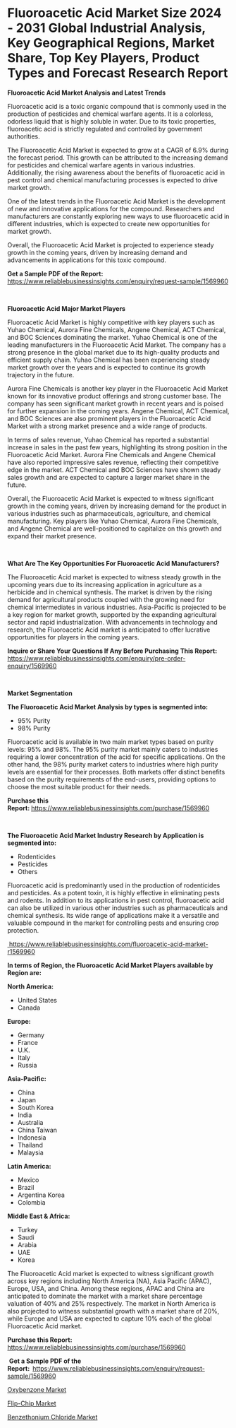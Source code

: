 <p><h1>Fluoroacetic Acid Market Size 2024 - 2031 Global Industrial Analysis, Key Geographical Regions, Market Share, Top Key Players, Product Types and Forecast Research Report</h1></p><p><strong>Fluoroacetic Acid Market Analysis and Latest Trends</strong></p>
<p><p>Fluoroacetic acid is a toxic organic compound that is commonly used in the production of pesticides and chemical warfare agents. It is a colorless, odorless liquid that is highly soluble in water. Due to its toxic properties, fluoroacetic acid is strictly regulated and controlled by government authorities.</p><p>The Fluoroacetic Acid Market is expected to grow at a CAGR of 6.9% during the forecast period. This growth can be attributed to the increasing demand for pesticides and chemical warfare agents in various industries. Additionally, the rising awareness about the benefits of fluoroacetic acid in pest control and chemical manufacturing processes is expected to drive market growth.</p><p>One of the latest trends in the Fluoroacetic Acid Market is the development of new and innovative applications for the compound. Researchers and manufacturers are constantly exploring new ways to use fluoroacetic acid in different industries, which is expected to create new opportunities for market growth.</p><p>Overall, the Fluoroacetic Acid Market is projected to experience steady growth in the coming years, driven by increasing demand and advancements in applications for this toxic compound.</p></p>
<p><strong>Get a Sample PDF of the Report:&nbsp;</strong> <a href="https://www.reliablebusinessinsights.com/enquiry/request-sample/1569960">https://www.reliablebusinessinsights.com/enquiry/request-sample/1569960</a></p>
<p>&nbsp;</p>
<p><strong>Fluoroacetic Acid Major Market Players</strong></p>
<p><p>Fluoroacetic Acid Market is highly competitive with key players such as Yuhao Chemical, Aurora Fine Chemicals, Angene Chemical, ACT Chemical, and BOC Sciences dominating the market. Yuhao Chemical is one of the leading manufacturers in the Fluoroacetic Acid Market. The company has a strong presence in the global market due to its high-quality products and efficient supply chain. Yuhao Chemical has been experiencing steady market growth over the years and is expected to continue its growth trajectory in the future.</p><p>Aurora Fine Chemicals is another key player in the Fluoroacetic Acid Market known for its innovative product offerings and strong customer base. The company has seen significant market growth in recent years and is poised for further expansion in the coming years. Angene Chemical, ACT Chemical, and BOC Sciences are also prominent players in the Fluoroacetic Acid Market with a strong market presence and a wide range of products.</p><p>In terms of sales revenue, Yuhao Chemical has reported a substantial increase in sales in the past few years, highlighting its strong position in the Fluoroacetic Acid Market. Aurora Fine Chemicals and Angene Chemical have also reported impressive sales revenue, reflecting their competitive edge in the market. ACT Chemical and BOC Sciences have shown steady sales growth and are expected to capture a larger market share in the future.</p><p>Overall, the Fluoroacetic Acid Market is expected to witness significant growth in the coming years, driven by increasing demand for the product in various industries such as pharmaceuticals, agriculture, and chemical manufacturing. Key players like Yuhao Chemical, Aurora Fine Chemicals, and Angene Chemical are well-positioned to capitalize on this growth and expand their market presence.</p></p>
<p>&nbsp;</p>
<p><strong>What Are The Key Opportunities For Fluoroacetic Acid Manufacturers?</strong></p>
<p><p>The Fluoroacetic Acid market is expected to witness steady growth in the upcoming years due to its increasing application in agriculture as a herbicide and in chemical synthesis. The market is driven by the rising demand for agricultural products coupled with the growing need for chemical intermediates in various industries. Asia-Pacific is projected to be a key region for market growth, supported by the expanding agricultural sector and rapid industrialization. With advancements in technology and research, the Fluoroacetic Acid market is anticipated to offer lucrative opportunities for players in the coming years.</p></p>
<p><strong>Inquire or Share Your Questions If Any Before Purchasing This Report:</strong> <a href="https://www.reliablebusinessinsights.com/enquiry/pre-order-enquiry/1569960">https://www.reliablebusinessinsights.com/enquiry/pre-order-enquiry/1569960</a></p>
<p>&nbsp;</p>
<p><strong>Market Segmentation</strong></p>
<p><strong>The Fluoroacetic Acid Market Analysis by types is segmented into:</strong></p>
<p><ul><li>95% Purity</li><li>98% Purity</li></ul></p>
<p><p>Fluoroacetic acid is available in two main market types based on purity levels: 95% and 98%. The 95% purity market mainly caters to industries requiring a lower concentration of the acid for specific applications. On the other hand, the 98% purity market caters to industries where high purity levels are essential for their processes. Both markets offer distinct benefits based on the purity requirements of the end-users, providing options to choose the most suitable product for their needs.</p></p>
<p><strong>Purchase this Report:&nbsp;</strong><a href="https://www.reliablebusinessinsights.com/purchase/1569960">https://www.reliablebusinessinsights.com/purchase/1569960</a></p>
<p>&nbsp;</p>
<p><strong>The Fluoroacetic Acid Market Industry Research by Application is segmented into:</strong></p>
<p><ul><li>Rodenticides</li><li>Pesticides</li><li>Others</li></ul></p>
<p><p>Fluoroacetic acid is predominantly used in the production of rodenticides and pesticides. As a potent toxin, it is highly effective in eliminating pests and rodents. In addition to its applications in pest control, fluoroacetic acid can also be utilized in various other industries such as pharmaceuticals and chemical synthesis. Its wide range of applications make it a versatile and valuable compound in the market for controlling pests and ensuring crop protection.</p></p>
<p><a href="https://www.reliablebusinessinsights.com/fluoroacetic-acid-market-r1569960">&nbsp;https://www.reliablebusinessinsights.com/fluoroacetic-acid-market-r1569960</a></p>
<p><strong>In terms of Region, the Fluoroacetic Acid Market Players available by Region are:</strong></p>
<p>
    <p> <strong> North America: </strong>
        <ul>
            <li>United States</li>
            <li>Canada</li>
        </ul>
        </p> 
    <p> <strong> Europe: </strong>
        <ul>
            <li>Germany</li>
            <li>France</li>
            <li>U.K.</li>
            <li>Italy</li>
            <li>Russia</li>
        </ul>
        </p> 
    <p> <strong> Asia-Pacific: </strong>
        <ul>
            <li>China</li>
            <li>Japan</li>
            <li>South Korea</li>
            <li>India</li>
            <li>Australia</li>
            <li>China Taiwan</li>
            <li>Indonesia</li>
            <li>Thailand</li>
            <li>Malaysia</li>
        </ul>
        </p> 
    <p> <strong> Latin America: </strong>
        <ul>
            <li>Mexico</li>
            <li>Brazil</li>
            <li>Argentina Korea</li>
            <li>Colombia</li>
        </ul>
        </p> 
    <p> <strong> Middle East & Africa: </strong>
        <ul>
            <li>Turkey</li>
            <li>Saudi</li>
            <li>Arabia</li>
            <li>UAE</li>
            <li>Korea</li>
        </ul>
    </p>
    </p>
<p><p>The Fluoroacetic Acid market is expected to witness significant growth across key regions including North America (NA), Asia Pacific (APAC), Europe, USA, and China. Among these regions, APAC and China are anticipated to dominate the market with a market share percentage valuation of 40% and 25% respectively. The market in North America is also projected to witness substantial growth with a market share of 20%, while Europe and USA are expected to capture 10% each of the global Fluoroacetic Acid market.</p></p>
<p><strong>Purchase this Report: </strong><a href="https://www.reliablebusinessinsights.com/purchase/1569960">https://www.reliablebusinessinsights.com/purchase/1569960</a></p>
<p>&nbsp;<strong>Get a Sample PDF of the Report:&nbsp;&nbsp;</strong><a href="https://www.reliablebusinessinsights.com/enquiry/request-sample/1569960">https://www.reliablebusinessinsights.com/enquiry/request-sample/1569960</a></p>
<p><strong></strong></p>
<p><p><a href="https://github.com/EbonyHane1955/Market-Research-Report-List-1/blob/main/oxybenzone-market.md">Oxybenzone Market</a></p><p><a href="https://view.publitas.com/reportprime-1/global-flip-chip-market-size-share-analysis-by-product-type-by-application-by-region-forecasts-2024-2031/">Flip-Chip Market</a></p><p><a href="https://github.com/NaomieConner2023/Market-Research-Report-List-1/blob/main/benzethonium-chloride-market.md">Benzethonium Chloride Market</a></p></p>